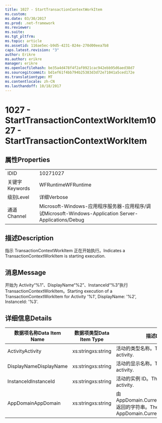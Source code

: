 ```yaml
---
title: 1027 - StartTransactionContextWorkItem
ms.custom: 
ms.date: 03/30/2017
ms.prod: .net-framework
ms.reviewer: 
ms.suite: 
ms.tgt_pltfrm: 
ms.topic: article
ms.assetid: 116ae5ec-b9d5-4231-824e-270d00eea7b8
caps.latest.revision: "3"
author: Erikre
ms.author: erikre
manager: erikre
ms.openlocfilehash: be35a4d478f4f2af0921cac942ebb95d6aed38d7
ms.sourcegitcommit: bd1ef61f4bb794b25383d3d72e71041a5ced172e
ms.translationtype: MT
ms.contentlocale: zh-CN
ms.lasthandoff: 10/18/2017
---
```

# <a name="1027---starttransactioncontextworkitem"></a><span data-ttu-id="63bfa-102">1027 - StartTransactionContextWorkItem</span><span class="sxs-lookup"><span data-stu-id="63bfa-102">1027 - StartTransactionContextWorkItem</span></span>
## <a name="properties"></a><span data-ttu-id="63bfa-103">属性</span><span class="sxs-lookup"><span data-stu-id="63bfa-103">Properties</span></span>  
  
|||  
|-|-|  
|<span data-ttu-id="63bfa-104">ID</span><span class="sxs-lookup"><span data-stu-id="63bfa-104">ID</span></span>|<span data-ttu-id="63bfa-105">1027</span><span class="sxs-lookup"><span data-stu-id="63bfa-105">1027</span></span>|  
|<span data-ttu-id="63bfa-106">关键字</span><span class="sxs-lookup"><span data-stu-id="63bfa-106">Keywords</span></span>|<span data-ttu-id="63bfa-107">WFRuntime</span><span class="sxs-lookup"><span data-stu-id="63bfa-107">WFRuntime</span></span>|  
|<span data-ttu-id="63bfa-108">级别</span><span class="sxs-lookup"><span data-stu-id="63bfa-108">Level</span></span>|<span data-ttu-id="63bfa-109">详细</span><span class="sxs-lookup"><span data-stu-id="63bfa-109">Verbose</span></span>|  
|<span data-ttu-id="63bfa-110">通道</span><span class="sxs-lookup"><span data-stu-id="63bfa-110">Channel</span></span>|<span data-ttu-id="63bfa-111">Microsoft-Windows-应用程序服务器-应用程序/调试</span><span class="sxs-lookup"><span data-stu-id="63bfa-111">Microsoft-Windows-Application Server-Applications/Debug</span></span>|  
  
## <a name="description"></a><span data-ttu-id="63bfa-112">描述</span><span class="sxs-lookup"><span data-stu-id="63bfa-112">Description</span></span>  
 <span data-ttu-id="63bfa-113">指示 TransactionContextWorkItem 正在开始执行。</span><span class="sxs-lookup"><span data-stu-id="63bfa-113">Indicates a TransactionContextWorkItem is starting execution.</span></span>  
  
## <a name="message"></a><span data-ttu-id="63bfa-114">消息</span><span class="sxs-lookup"><span data-stu-id="63bfa-114">Message</span></span>  
 <span data-ttu-id="63bfa-115">开始为 Activity“%1”、DisplayName“%2”、InstanceId“%3”执行 TransactionContextWorkItem。</span><span class="sxs-lookup"><span data-stu-id="63bfa-115">Starting execution of a TransactionContextWorkItem for Activity '%1', DisplayName: '%2', InstanceId: '%3'.</span></span>  
  
## <a name="details"></a><span data-ttu-id="63bfa-116">详细信息</span><span class="sxs-lookup"><span data-stu-id="63bfa-116">Details</span></span>  
  
|<span data-ttu-id="63bfa-117">数据项名称</span><span class="sxs-lookup"><span data-stu-id="63bfa-117">Data Item Name</span></span>|<span data-ttu-id="63bfa-118">数据项类型</span><span class="sxs-lookup"><span data-stu-id="63bfa-118">Data Item Type</span></span>|<span data-ttu-id="63bfa-119">描述</span><span class="sxs-lookup"><span data-stu-id="63bfa-119">Description</span></span>|  
|--------------------|--------------------|-----------------|  
|<span data-ttu-id="63bfa-120">Activity</span><span class="sxs-lookup"><span data-stu-id="63bfa-120">Activity</span></span>|<span data-ttu-id="63bfa-121">xs:string</span><span class="sxs-lookup"><span data-stu-id="63bfa-121">xs:string</span></span>|<span data-ttu-id="63bfa-122">活动的类型名称。</span><span class="sxs-lookup"><span data-stu-id="63bfa-122">The type name of the activity.</span></span>|  
|<span data-ttu-id="63bfa-123">DisplayName</span><span class="sxs-lookup"><span data-stu-id="63bfa-123">DisplayName</span></span>|<span data-ttu-id="63bfa-124">xs:string</span><span class="sxs-lookup"><span data-stu-id="63bfa-124">xs:string</span></span>|<span data-ttu-id="63bfa-125">活动的显示名称。</span><span class="sxs-lookup"><span data-stu-id="63bfa-125">The display name of the activity.</span></span>|  
|<span data-ttu-id="63bfa-126">InstanceId</span><span class="sxs-lookup"><span data-stu-id="63bfa-126">InstanceId</span></span>|<span data-ttu-id="63bfa-127">xs:string</span><span class="sxs-lookup"><span data-stu-id="63bfa-127">xs:string</span></span>|<span data-ttu-id="63bfa-128">活动的实例 ID。</span><span class="sxs-lookup"><span data-stu-id="63bfa-128">The instance id of the activity.</span></span>|  
|<span data-ttu-id="63bfa-129">AppDomain</span><span class="sxs-lookup"><span data-stu-id="63bfa-129">AppDomain</span></span>|<span data-ttu-id="63bfa-130">xs:string</span><span class="sxs-lookup"><span data-stu-id="63bfa-130">xs:string</span></span>|<span data-ttu-id="63bfa-131">由 AppDomain.CurrentDomain.FriendlyName 返回的字符串。</span><span class="sxs-lookup"><span data-stu-id="63bfa-131">The string returned by AppDomain.CurrentDomain.FriendlyName.</span></span>|
